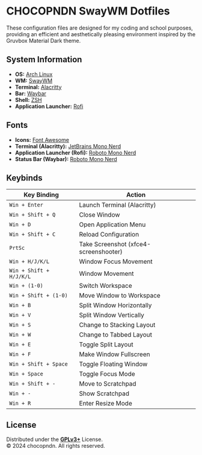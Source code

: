 # CHOCOPNDN SwayWM Dotfiles

These configuration files are designed for my coding and school purposes, providing an efficient and aesthetically pleasing environment inspired by the Gruvbox Material Dark theme.

## System Information

- **OS:** [Arch Linux](https://archlinux.org)
- **WM:** [SwayWM](https://swaywm.org)
- **Terminal:** [Alacritty](https://github.com/alacritty/alacritty)
- **Bar:** [Waybar](https://github.com/Alexays/Waybar)
- **Shell:** [ZSH](https://www.zsh.org/)
- **Application Launcher:** [Rofi](https://github.com/davatorium/rofi)

## Fonts

- **Icons:** [Font Awesome](https://fontawesome.com/)
- **Terminal (Alacritty):** [JetBrains Mono Nerd](https://github.com/ryanoasis/nerd-fonts/tree/master/patched-fonts/JetBrainsMono)
- **Application Launcher (Rofi):** [Roboto Mono Nerd](https://github.com/ryanoasis/nerd-fonts/tree/master/patched-fonts/RobotoMono)
- **Status Bar (Waybar):** [Roboto Mono Nerd](https://github.com/ryanoasis/nerd-fonts/tree/master/patched-fonts/RobotoMono)

## Keybinds

| Key Binding             | Action                                |
| ----------------------- | ------------------------------------- |
| `Win + Enter`           | Launch Terminal (Alacritty)           |
| `Win + Shift + Q`       | Close Window                          |
| `Win + D`               | Open Application Menu                 |
| `Win + Shift + C`       | Reload Configuration                  |
| `PrtSc`                 | Take Screenshot (xfce4-screenshooter) |
| `Win + H/J/K/L`         | Window Focus Movement                 |
| `Win + Shift + H/J/K/L` | Window Movement                       |
| `Win + (1-0)`           | Switch Workspace                      |
| `Win + Shift + (1-0)`   | Move Window to Workspace              |
| `Win + B`               | Split Window Horizontally             |
| `Win + V`               | Split Window Vertically               |
| `Win + S`               | Change to Stacking Layout             |
| `Win + W`               | Change to Tabbed Layout               |
| `Win + E`               | Toggle Split Layout                   |
| `Win + F`               | Make Window Fullscreen                |
| `Win + Shift + Space`   | Toggle Floating Window                |
| `Win + Space`           | Toggle Focus Mode                     |
| `Win + Shift + -`       | Move to Scratchpad                    |
| `Win + -`               | Show Scratchpad                       |
| `Win + R`               | Enter Resize Mode                     |

## License

Distributed under the **[GPLv3+](https://www.gnu.org/licenses/gpl-3.0.html)** License.  
© 2024 chocopndn. All rights reserved.
